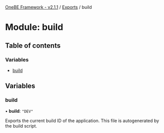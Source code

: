 [OneBE Framework - v2.1.1](../README.md) / [Exports](../modules.md) / build

# Module: build

## Table of contents

### Variables

- [build](build.md#build)

## Variables

### build

• **build**: ``"DEV"``

Exports the current build ID of the application. This file is autogenerated
by the build script.
